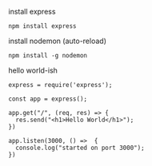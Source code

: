 install express

    npm install express
install nodemon (auto-reload)

    npm install -g nodemon

hello world-ish

    express = require('express');

    const app = express();

    app.get("/", (req, res) => {
      res.send("<h1>Hello World</h1>");
    })

    app.listen(3000, () =>  {
      console.log("started on port 3000");
    })
